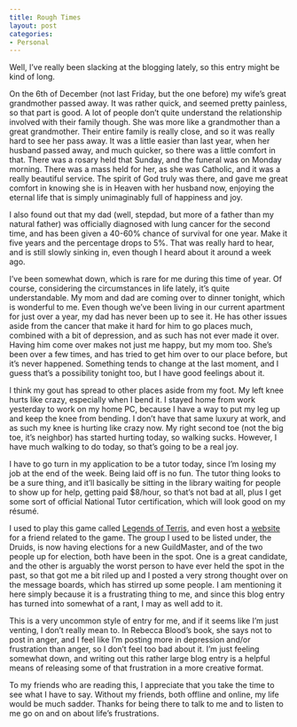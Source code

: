 ```yaml
---
title: Rough Times
layout: post
categories:
- Personal
---
```

Well, I’ve really been slacking at the blogging lately, so this entry might be kind of long.

On the 6th of December (not last Friday, but the one before) my wife’s great grandmother passed away. It was rather quick, and seemed pretty painless, so that part is good. A lot of people don’t quite understand the relationship involved with their family though. She was more like a grandmother than a great grandmother. Their entire family is really close, and so it was really hard to see her pass away. It was a little easier than last year, when her husband passed away, and much quicker, so there was a little comfort in that. There was a rosary held that Sunday, and the funeral was on Monday morning. There was a mass held for her, as she was Catholic, and it was a really beautiful service. The spirit of God truly was there, and gave me great comfort in knowing she is in Heaven with her husband now, enjoying the eternal life that is simply unimaginably full of happiness and joy.

I also found out that my dad (well, stepdad, but more of a father than my natural father) was officially diagnosed with lung cancer for the second time, and has been given a 40-60% chance of survival for one year. Make it five years and the percentage drops to 5%. That was really hard to hear, and is still slowly sinking in, even though I heard about it around a week ago.

I’ve been somewhat down, which is rare for me during this time of year. Of course, considering the circumstances in life lately, it’s quite understandable. My mom and dad are coming over to dinner tonight, which is wonderful to me. Even though we’ve been living in our current apartment for just over a year, my dad has never been up to see it. He has other issues aside from the cancer that make it hard for him to go places much, combined with a bit of depression, and as such has not ever made it over. Having him come over makes not just me happy, but my mom too. She’s been over a few times, and has tried to get him over to our place before, but it’s never happened. Something tends to change at the last moment, and I guess that’s a possibility tonight too, but I have good feelings about it.

I think my gout has spread to other places aside from my foot. My left knee hurts like crazy, especially when I bend it. I stayed home from work yesterday to work on my home PC, because I have a way to put my leg up and keep the knee from bending. I don’t have that same luxury at work, and as such my knee is hurting like crazy now. My right second toe (not the big toe, it’s neighbor) has started hurting today, so walking sucks. However, I have much walking to do today, so that’s going to be a real joy.

I have to go turn in my application to be a tutor today, since I’m losing my job at the end of the week. Being laid off is no fun. The tutor thing looks to be a sure thing, and it’ll basically be sitting in the library waiting for people to show up for help, getting paid $8/hour, so that’s not bad at all, plus I get some sort of official National Tutor certification, which will look good on my résumé.

I used to play this game called [Legends of Terris][1], and even host a [website][2] for a friend related to the game. The group I used to be listed under, the Druids, is now having elections for a new GuildMaster, and of the two people up for election, both have been in the spot. One is a great candidate, and the other is arguably the worst person to have ever held the spot in the past, so that got me a bit riled up and I posted a very strong thought over on the message boards, which has stirred up some people. I am mentioning it here simply because it is a frustrating thing to me, and since this blog entry has turned into somewhat of a rant, I may as well add to it.

This is a very uncommon style of entry for me, and if it seems like I’m just venting, I don’t really mean to. In Rebecca Blood’s book, she says not to post in anger, and I feel like I’m posting more in depression and/or frustration than anger, so I don’t feel too bad about it. I’m just feeling somewhat down, and writing out this rather large blog entry is a helpful means of releasing some of that frustration in a more creative format.

To my friends who are reading this, I appreciate that you take the time to see what I have to say. Without my friends, both offline and online, my life would be much sadder. Thanks for being there to talk to me and to listen to me go on and on about life’s frustrations.

 [1]: http://www.legendsofterris.com
 [2]: http://www.randomthink.net/~liz/terris/